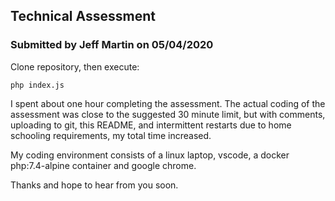 ## Technical Assessment

### Submitted by Jeff Martin on 05/04/2020

Clone repository, then execute:

```
php index.js
```

I spent about one hour completing the assessment. The actual coding of the
assessment was close to the suggested 30 minute limit, but with comments,
uploading to git, this README, and intermittent restarts due to home schooling
requirements, my total time increased.

My coding environment consists of a linux laptop, vscode, a docker
php:7.4-alpine container and google chrome.

Thanks and hope to hear from you soon.
